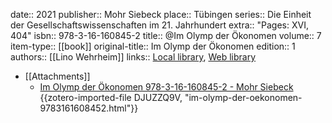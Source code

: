 date:: 2021
publisher:: Mohr Siebeck
place:: Tübingen
series:: Die Einheit der Gesellschaftswissenschaften im 21. Jahrhundert
extra:: "Pages: XVI, 404"
isbn:: 978-3-16-160845-2
title:: @Im Olymp der Ökonomen
volume:: 7
item-type:: [[book]]
original-title:: Im Olymp der Ökonomen
edition:: 1
authors:: [[Lino Wehrheim]]
links:: [Local library](zotero://select/groups/2386895/items/QHMHV46L), [Web library](https://www.zotero.org/groups/2386895/items/QHMHV46L)

- [[Attachments]]
	- [Im Olymp der Ökonomen 978-3-16-160845-2 - Mohr Siebeck](https://www.mohrsiebeck.com/buch/im-olymp-der-oekonomen-9783161608452?no_cache=1) {{zotero-imported-file DJUZZQ9V, "im-olymp-der-oekonomen-9783161608452.html"}}
